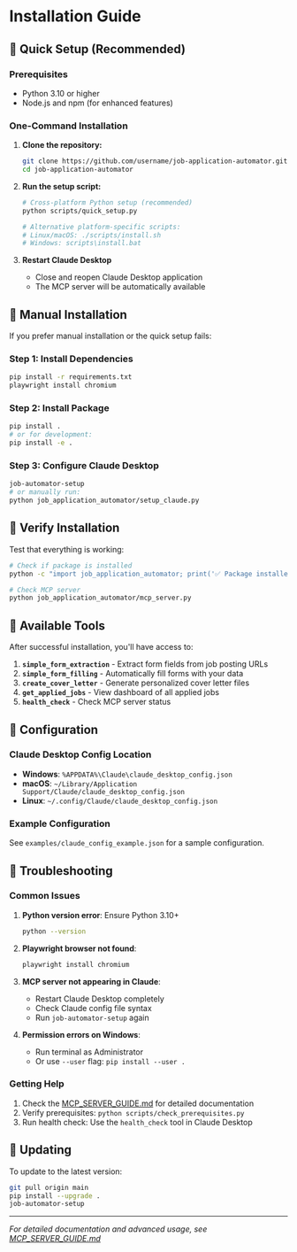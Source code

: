 # Installation Guide

## 🚀 Quick Setup (Recommended)

### Prerequisites
- Python 3.10 or higher
- Node.js and npm (for enhanced features)

### One-Command Installation

1. **Clone the repository:**
   ```bash
   git clone https://github.com/username/job-application-automator.git
   cd job-application-automator
   ```

2. **Run the setup script:**
   ```bash
   # Cross-platform Python setup (recommended)
   python scripts/quick_setup.py
   
   # Alternative platform-specific scripts:
   # Linux/macOS: ./scripts/install.sh
   # Windows: scripts\install.bat
   ```

3. **Restart Claude Desktop**
   - Close and reopen Claude Desktop application
   - The MCP server will be automatically available

## 🔧 Manual Installation

If you prefer manual installation or the quick setup fails:

### Step 1: Install Dependencies
```bash
pip install -r requirements.txt
playwright install chromium
```

### Step 2: Install Package
```bash
pip install .
# or for development:
pip install -e .
```

### Step 3: Configure Claude Desktop
```bash
job-automator-setup
# or manually run:
python job_application_automator/setup_claude.py
```

## 🧪 Verify Installation

Test that everything is working:

```bash
# Check if package is installed
python -c "import job_application_automator; print('✅ Package installed')"

# Check MCP server
python job_application_automator/mcp_server.py
```

## 🎯 Available Tools

After successful installation, you'll have access to:

1. **`simple_form_extraction`** - Extract form fields from job posting URLs
2. **`simple_form_filling`** - Automatically fill forms with your data
3. **`create_cover_letter`** - Generate personalized cover letter files
4. **`get_applied_jobs`** - View dashboard of all applied jobs
5. **`health_check`** - Check MCP server status

## 🔧 Configuration

### Claude Desktop Config Location
- **Windows**: `%APPDATA%\Claude\claude_desktop_config.json`
- **macOS**: `~/Library/Application Support/Claude/claude_desktop_config.json`
- **Linux**: `~/.config/Claude/claude_desktop_config.json`

### Example Configuration
See `examples/claude_config_example.json` for a sample configuration.

## 🐛 Troubleshooting

### Common Issues

1. **Python version error**: Ensure Python 3.10+
   ```bash
   python --version
   ```

2. **Playwright browser not found**:
   ```bash
   playwright install chromium
   ```

3. **MCP server not appearing in Claude**:
   - Restart Claude Desktop completely
   - Check Claude config file syntax
   - Run `job-automator-setup` again

4. **Permission errors on Windows**:
   - Run terminal as Administrator
   - Or use `--user` flag: `pip install --user .`

### Getting Help

1. Check the [MCP_SERVER_GUIDE.md](MCP_SERVER_GUIDE.md) for detailed documentation
2. Verify prerequisites: `python scripts/check_prerequisites.py`
3. Run health check: Use the `health_check` tool in Claude Desktop

## 🔄 Updating

To update to the latest version:

```bash
git pull origin main
pip install --upgrade .
job-automator-setup
```

---

*For detailed documentation and advanced usage, see [MCP_SERVER_GUIDE.md](MCP_SERVER_GUIDE.md)*